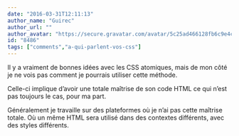 ```yaml
---
date: "2016-03-31T12:11:13"
author_name: "Guirec"
author_url: ""
author_avatar: "https://secure.gravatar.com/avatar/5c25ad466128fb6c9e4c11659eb0e668"
id: "8486"
tags: ["comments","a-qui-parlent-vos-css"]
---
```

Il y a vraiment de bonnes idées avec les CSS atomiques, mais de mon côté je ne vois pas comment je pourrais utiliser cette méthode.

Celle-ci implique d’avoir une totale maîtrise de son code HTML ce qui n’est pas toujours le cas, pour ma part.

Généralement je travaille sur des plateformes où je n’ai pas cette maîtrise totale. Où un même HTML sera utilisé dans des contextes différents, avec des styles différents.